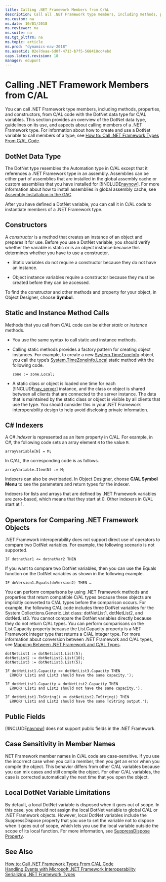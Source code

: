 ```yaml
---
title: Calling .NET Framework Members from C/AL
description: Call all .NET Framework type members, including methods, properties, and constructors, from C/AL code with the DotNet data type for C/AL variables.
ms.custom: na
ms.date: 10/01/2018
ms.reviewer: na
ms.suite: na
ms.tgt_pltfrm: na
ms.topic: article
ms.prod: "dynamics-nav-2018"
ms.assetid: 02e7deaa-6d0f-4713-b7f5-568418cc4ebd
caps.latest.revision: 18
manager: edupont
---
```

# Calling .NET Framework Members from C/AL
You can call .NET Framework type members, including methods, properties, and constructors, from C/AL code with the DotNet data type for C/AL variables. This section provides an overview of the DotNet data type, guidelines on its use, and aspects about calling members of a .NET Framework type. For information about how to create and use a DotNet variable to call members of a type, see [How to: Call .NET Framework Types From C/AL Code](How-to--Call-.NET-Framework-Types-From-C-AL-Code.md).  

## DotNet Data Type  
 The DotNet type resembles the Automation type in C/AL except that it references a .NET Framework type in an assembly. Assemblies can be either part of assemblies that are installed in the global assembly cache or custom assemblies that you have installed for [!INCLUDE[navnow](includes/navnow_md.md)]. For more information about how to install assemblies in global assembly cache, see [Assembly Installation in the GAC](http://go.microsoft.com/fwlink/?LinkID=196848).  

 After you have defined a DotNet variable, you can call it in C/AL code to instantiate members of a .NET Framework type.  

## Constructors  
 A *constructor* is a method that creates an instance of an object and prepares it for use. Before you use a DotNet variable, you should verify whether the variable is static or is an object instance because this determines whether you have to use a constructor.  

-   Static variables do not require a constructor because they do not have an instance.  

-   Object instance variables require a constructor because they must be created before they can be accessed.  

 To find the constructor and other methods and property for your object, in Object Designer, choose **Symbol**.  

## Static and Instance Method Calls  
 Methods that you call from C/AL code can be either *static* or *instance* methods.  

-   You use the same syntax to call static and instance methods.  

-   Calling static methods provides a factory pattern for creating object instances. For example, to create a new [System.TimeZoneInfo](https://msdn.microsoft.com/en-us/library/system.timezoneinfo\(v=vs.110\).aspx) object, you call the type’s [System.TimeZoneInfo.Local](https://msdn.microsoft.com/en-us/library/system.timezoneinfo.local\(v=vs.110\).aspx) static method with the following code.  

    ```  
    zone := zone.Local;  

    ```  

-   A static class or object is loaded one time for each [!INCLUDE[nav_server](includes/nav_server_md.md)] instance, and the class or object is shared between all clients that are connected to the server instance. The data that is maintained by the static class or object is visible by all clients that use the type. You should consider this in your .NET Framework interoperability design to help avoid disclosing private information.  

## C\# Indexers  
 A C\# *indexer* is represented as an Item property in C/AL. For example, in C\#, the following code sets an array element `N` to the value `M`.  

```  
arrayVariable[N] = M;  

```  

 In C/AL, the corresponding code is as follows.  

```  
arrayVariable.Item(N) := M;  
```  

 Indexers can also be overloaded. In Object Designer, choose **C/AL Symbol Menu** to see the parameters and return types for the indexer.  

 Indexers for lists and arrays that are defined by .NET Framework variables are zero-based, which means that they start at 0. Other indexers in C/AL start at 1.  

## Operators for Comparing .NET Framework Objects  
 .NET Framework interoperability does not support direct use of operators to compare two DotNet variables. For example, the following scenario is not supported.  

```  
IF dotnetVar1 <= dotnetVar2 THEN  
```  

 If you want to compare two DotNet variables, then you can use the Equals function on the DotNet variables as shown in the following example.  

```  
IF dnVersion1.Equals(dnVersion2) THEN …  
```  

 You can perform comparisons by using .NET Framework methods and properties that return compatible C/AL types because these objects are implicitly converted to C/AL types before the comparison occurs. For example, the following C/AL code includes three DotNet variables for the System.Collections.Generic.List class: dotNetList1, dotNetList2, and dotNetList3. You cannot compare the DotNet variables directly because they do not return C/AL types. You can perform comparisons on the List.Capacity property because the List.Capacity property is a NET Framework integer type that returns a C/AL integer type. For more information about conversion between .NET Framework and C/AL types, see [Mapping Between .NET Framework and C/AL Types](Mapping-Between-.NET-Framework-and-C-AL-Types.md).  

```  
dotNetList1 := dotNetList1.List(5);  
dotNetList2 := dotNetList2.List(10);  
dotNetList3 := dotNetList3.List(5);  

IF dotNetList1.Capacity <> dotNetList3.Capacity THEN  
  ERROR('List1 and List3 should have the same capacity.');  

IF dotNetList1.Capacity = dotNetList2.Capacity THEN  
  ERROR('List1 and List2 should not have the same capacity.');  

IF dotNetList1.ToString() <> dotNetList2.ToString() THEN  
  ERROR('List1 and List2 should have the same ToString output.');  

```  

## Public Fields  
 [!INCLUDE[navnow](includes/navnow_md.md)] does not support public fields in the .NET Framework.  

## Case Sensitivity in Member Names  
 NET Framework member names in C/AL code are case-sensitive. If you use the incorrect case when you call a member, then you get an error when you compile the object. This behavior differs from other C/AL variables because you can mix cases and still compile the object. For other C/AL variables, the case is corrected automatically the next time that you open the object.  

## Local DotNet Variable Limitations  
 By default, a local DotNet variable is disposed when it goes out of scope. In this case, you should not assign the local DotNet variable to global C/AL or .NET Framework objects. However, local DotNet variables include the SuppressDispose property that you use to set the variable not to dispose when it goes out of scope, which lets you use the local variable outside the scope of its local function. For more information, see [SuppressDispose Property](SuppressDispose-Property.md).  

## See Also  
 [How to: Call .NET Framework Types From C/AL Code](How-to--Call-.NET-Framework-Types-From-C-AL-Code.md)   
 [Handling Events with Microsoft .NET Framework Interoperability](Handling-Events-with-Microsoft-.NET-Framework-Interoperability.md)   
 [Serializing .NET Framework Types](Serializing-.NET-Framework-Types.md)
